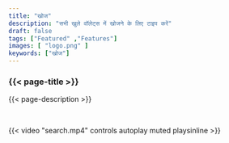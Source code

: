 ```yaml
---
title: "खोज"
description: "सभी खुले वॉलेट्स में खोजने के लिए टाइप करें"
draft: false
tags: ["Featured" ,"Features"]
images: [ "logo.png" ]
keywords: ["खोज"]
---
```






### {{< page-title >}} 
{{< page-description >}} 

<br>



{{< video "search.mp4" controls  autoplay muted playsinline >}}